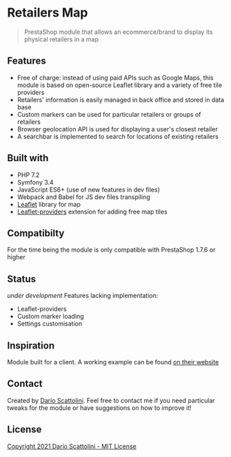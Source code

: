 # Retailers Map
> PrestaShop module that allows an ecommerce/brand to display its physical 
retailers in a map

## Features
* Free of charge: instead of using paid APIs such as Google Maps, this module
is based on open-source Leaflet library and a variety of free tile providers
* Retailers' information is easily managed in back office and stored in data base
* Custom markers can be used for particular retailers or groups of retailers
* Browser geolocation API is used for displaying a user's closest retailer
* A searchbar is implemented to search for locations of existing retailers

## Built with
* PHP 7.2
* Symfony 3.4
* JavaScript ES6+ (use of new features in dev files)
* Webpack and Babel for JS dev files transpiling
* [Leaflet](https://leafletjs.com/) library for map
* [Leaflet-providers](https://github.com/leaflet-extras/leaflet-providers) 
extension for adding free map tiles

## Compatibilty
For the time being the module is only compatible with PrestaShop 1.7.6 or higher

## Status
_under development_
Features lacking implementation:
* Leaflet-providers
* Custom marker loading
* Settings customisation

## Inspiration
Module built for a client. A working example can be found [on their website](
  https://www.argentbasic.com/en/content/13-our-shops)

## Contact
Created by [Darío Scattolini](https://darioscattolini.github.io). Feel free to 
contact me if you need particular tweaks for the module or have suggestions on
how to improve it!

## License
[Copyright 2021 Darío Scattolini - MIT License](./LICENSE.txt)